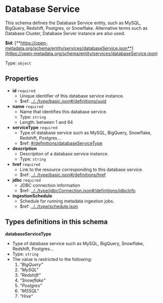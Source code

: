 # Database Service

This schema defines the Database Service entity, such as MySQL, BigQuery, Redshift, Postgres, or Snowflake. Alternative terms such as Database Cluster, Database Server instance are also used.

**$id:** [**https://open-metadata.org/schema/entity/services/databaseService.json**](https://open-metadata.org/schema/entity/services/databaseService.json)

Type: `object`

## Properties

* **id** `required`
  * Unique identifier of this database service instance.
  * $ref: [../../type/basic.json\#/definitions/uuid](database-service.md#....typebasic.jsondefinitionsuuid)
* **name** `required`
  * Name that identifies this database service.
  * Type: `string`
  * Length: between 1 and 64
* **serviceType** `required`
  * Type of database service such as MySQL, BigQuery, Snowflake, Redshift, Postgres...
  * $ref: [\#/definitions/databaseServiceType](database-service.md#/definitions/databaseServiceType)
* **description**
  * Description of a database service instance.
  * Type: `string`
* **href** `required`
  * Link to the resource corresponding to this database service.
  * $ref: [../../type/basic.json\#/definitions/href](database-service.md#....typebasic.jsondefinitionshref)
* **jdbc** `required`
  * JDBC connection information
  * $ref: [../../type/jdbcConnection.json\#/definitions/jdbcInfo](database-service.md#....typejdbcconnection.jsondefinitionsjdbcinfo)
* **ingestionSchedule**
  * Schedule for running metadata ingestion jobs.
  * $ref: [../../type/schedule.json](database-service.md#....typeschedule.json)

## Types definitions in this schema

**databaseServiceType**

* Type of database service such as MySQL, BigQuery, Snowflake, Redshift, Postgres...
* Type: `string`
* The value is restricted to the following: 
  1. _"BigQuery"_
  2. _"MySQL"_
  3. _"Redshift"_
  4. _"Snowflake"_
  5. _"Postgres"_
  6. _"MSSQL"_
  7. _"Hive"_

